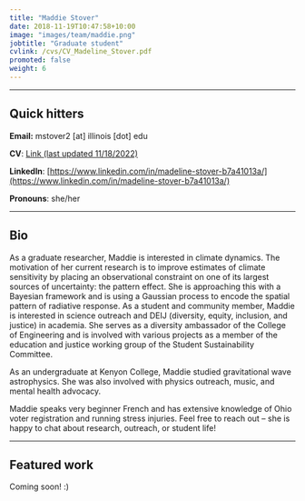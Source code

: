 ```yaml
---
title: "Maddie Stover"
date: 2018-11-19T10:47:58+10:00
image: "images/team/maddie.png"
jobtitle: "Graduate student"
cvlink: /cvs/CV_Madeline_Stover.pdf
promoted: false
weight: 6
---
```


---
## Quick hitters

**Email:** mstover2 [at] illinois [dot] edu 

**CV**: [Link (last updated 11/18/2022)](/cvs/CV_Madeline_Stover.pdf)

**LinkedIn**: [https://www.linkedin.com/in/madeline-stover-b7a41013a/](https://www.linkedin.com/in/madeline-stover-b7a41013a/)

**Pronouns**: she/her

---
## Bio
As a graduate researcher, Maddie is interested in climate dynamics. The motivation of her current research is to improve estimates of climate sensitivity by placing an observational constraint on one of its largest sources of uncertainty: the pattern effect. She is approaching this with a Bayesian framework and is using a Gaussian process to encode the spatial pattern of radiative response. As a student and community member, Maddie is interested in science outreach and DEIJ (diversity, equity, inclusion, and justice) in academia. She serves as a diversity ambassador of the College of Engineering and is involved with various projects as a member of the education and justice working group of the Student Sustainability Committee.

As an undergraduate at Kenyon College, Maddie studied gravitational wave astrophysics. She was also involved with physics outreach, music, and mental health advocacy.

Maddie speaks very beginner French and has extensive knowledge of Ohio voter registration and running stress injuries. Feel free to reach out – she is happy to chat about research, outreach, or student life!


---
## Featured work
Coming soon! :)

